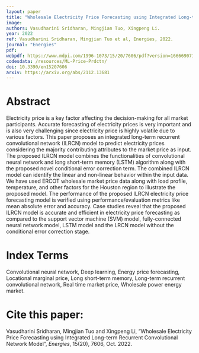 ```yaml
---
layout: paper
title: "Wholesale Electricity Price Forecasting using Integrated Long-term Recurrent Convolutional Network Model"
image: 
authors: Vasudharini Sridharan, Mingjian Tuo, Xingpeng Li.
year: 2022
ref: Vasudharini Sridharan, Mingjian Tuo et al, Energies, 2022.
journal: "Energies"
pdf: 
webpdf: https://www.mdpi.com/1996-1073/15/20/7606/pdf?version=1666690711
codesdata: /resources/ML-Price-Prdctn/
doi: 10.3390/en15207606
arxiv: https://arxiv.org/abs/2112.13681
---
```


# Abstract
Electricity price is a key factor affecting the decision-making for all market participants. Accurate forecasting of electricity prices is very important and is also very challenging since electricity price is highly volatile due to various factors. This paper proposes an integrated long-term recurrent convolutional network (ILRCN) model to predict electricity prices considering the majority contributing attributes to the market price as input. The proposed ILRCN model combines the functionalities of convolutional neural network and long short-term memory (LSTM) algorithm along with the proposed novel conditional error correction term. The combined ILRCN model can identify the linear and non-linear behavior within the input data. We have used ERCOT wholesale market price data along with load profile, temperature, and other factors for the Houston region to illustrate the proposed model. The performance of the proposed ILRCN electricity price forecasting model is verified using performance/evaluation metrics like mean absolute error and accuracy. Case studies reveal that the proposed ILRCN model is accurate and efficient in electricity price forecasting as compared to the support vector machine (SVM) model, fully-connected neural network model, LSTM model and the LRCN model without the conditional error correction stage.

# Index Terms
Convolutional neural network, Deep learning, Energy price forecasting, Locational marginal price, Long short-term memory, Long-term recurrent convolutional network, Real time market price, Wholesale power energy market.

# Cite this paper:
Vasudharini Sridharan, Mingjian Tuo and Xingpeng Li, “Wholesale Electricity Price Forecasting using Integrated Long-term Recurrent Convolutional Network Model”, *Energies*, 15(20), 7606, Oct. 2022.